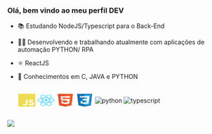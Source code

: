 ### Olá, bem vindo ao meu perfil DEV

- 📚 Estudando NodeJS/Typescript para o Back-End
- 👨‍💻 Desenvolvendo e trabalhando atualmente com aplicações de automação PYTHON/ RPA
- ⚛️ ReactJS
- 🤖 Conhecimentos em C, JAVA e PYTHON


  <div style="display: inline_block"><br>
  <img align="center" alt="Rafa-Js" height="30" width="40" src="https://raw.githubusercontent.com/devicons/devicon/master/icons/javascript/javascript-plain.svg">  
  <img align="center" alt="Rafa-React" height="30" width="40" src="https://raw.githubusercontent.com/devicons/devicon/master/icons/react/react-original.svg">
  <img align="center" alt="Rafa-HTML" height="30" width="40" src="https://raw.githubusercontent.com/devicons/devicon/master/icons/html5/html5-original.svg">
  <img align="center" alt="Rafa-CSS" height="30" width="40" src="https://raw.githubusercontent.com/devicons/devicon/master/icons/css3/css3-original.svg">
  <img align='center' alt="python" height="40" width="40" src= "https://img.icons8.com/color/344/python--v1.png](https://img.icons8.com/fluency/344/python.png">
   <img align='center' alt="typescript" height="40" width="40" src= "https://img.icons8.com/color/344/typescript.png">
  
</div>
  
 ##
  <div>

  <a href="https://www.linkedin.com/in/danieldeoliv/" target="_blank"><img src="https://img.shields.io/badge/-LinkedIn-%230077B5?style=for-the-badge&logo=linkedin&logoColor=white" target="_blank"></a>  
  

  
  </div>
  

